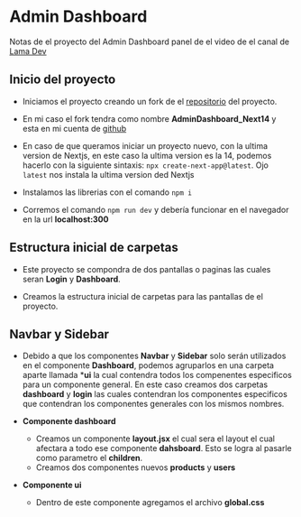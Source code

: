 # Admin Dashboard

Notas de el proyecto del Admin Dashboard panel de el video de el canal de [Lama Dev](https://www.youtube.com/watch?v=cBg6xA5C60s&list=PL86ZeyU83RP_PLIppbtGTza0Y2J1g7fNX&index=6&t=342s)

## Inicio del proyecto

* Iniciamos el proyecto creando un fork de el [repositorio](https://github.com/safak/nextadmin/tree/starter) del proyecto.

* En mi caso el fork tendra como nombre **AdminDashboard_Next14** y esta en mi cuenta de [github](https://github.com/chars32/AdminDashboard_Next14)

* En caso de que queramos iniciar un proyecto nuevo, con la ultima version de Nextjs, en este caso la ultima version es la 14, podemos hacerlo con la siguiente sintaxis:
`npx create-next-app@latest`. Ojo `latest` nos instala la ultima version ded Nextjs

* Instalamos las librerias con el comando `npm i`

* Corremos el comando `npm run dev` y debería funcionar en el navegador en la url **localhost:300**

## Estructura inicial de carpetas

* Este proyecto se compondra de dos pantallas o paginas las cuales seran **Login** y **Dashboard**.

* Creamos la estructura inicial de carpetas para las pantallas de el proyecto.

## Navbar y Sidebar

* Debido a que los componentes **Navbar** y **Sidebar** solo serán utilizados en el componente **Dashboard**, podemos agruparlos en una carpeta aparte llamada ***ui** la cual contendra todos los compenentes especificos para un componente general. En este caso creamos dos carpetas **dashboard** y **login** las cuales contendran los componentes especificos que contendran los componentes generales con los mismos nombres.

* **Componente dashboard**

  * Creamos un componente **layout.jsx** el cual sera el layout el cual afectara a todo ese componente **dahsboard**. Esto se logra al pasarle como parametro el **children**.
  * Creamos dos componentes nuevos **products** y **users**

* **Componente ui**

  * Dentro de este componente agregamos el archivo **global.css**
